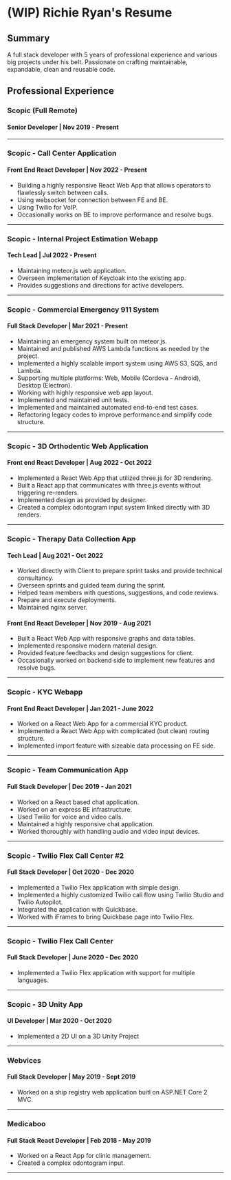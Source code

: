 # (WIP) Richie Ryan's Resume

## Summary
A full stack developer with 5 years of professional experience and various big projects under his belt. Passionate on crafting maintainable, expandable, clean and reusable code.

## Professional Experience
### Scopic (Full Remote)
#### Senior Developer | Nov 2019 - Present
---
### Scopic - Call Center Application
#### Front End React Developer | Nov 2022 - Present
* Building a highly responsive React Web App that allows operators to flawlessly switch between calls.
* Using websocket for connection between FE and BE.
* Using Twilio for VoIP.
* Occasionally works on BE to improve performance and resolve bugs.
---
### Scopic - Internal Project Estimation Webapp
#### Tech Lead | Jul 2022 - Present
* Maintaining meteor.js web application.
* Overseen implementation of Keycloak into the existing app.
* Provides suggestions and directions for active developers.
---
### Scopic - Commercial Emergency 911 System
#### Full Stack Developer | Mar 2021 - Present
* Maintaining an emergency system built on meteor.js.
* Maintained and published AWS Lambda functions as needed by the project.
* Implemented a highly scalable import system using AWS S3, SQS, and Lambda.
* Supporting multiple platforms: Web, Mobile (Cordova - Android), Desktop (Electron).
* Working with highly responsive web app layout.
* Implemented and maintained unit tests.
* Implemented and maintained automated end-to-end test cases.
* Refactoring legacy codes to improve performance and simplify code structure.
---
### Scopic - 3D Orthodentic Web Application
#### Front end React Developer | Aug 2022 - Oct 2022
* Implemented a React Web App that utilized three.js for 3D rendering.
* Built a React app that communicates with three.js events without triggering re-renders.
* Implemented design as provided by designer.
* Created a complex odontogram input system linked directly with 3D renders.
---
### Scopic - Therapy Data Collection App
#### Tech Lead | Aug 2021 - Oct 2022
* Worked directly with Client to prepare sprint tasks and provide technical consultancy.
* Overseen sprints and guided team during the sprint.
* Helped team members with questions, suggestions, and code reviews.
* Prepare and execute deployments.
* Maintained nginx server.
#### Front End React Developer | Nov 2019 - Aug 2021
* Built a React Web App with responsive graphs and data tables.
* Implemented responsive modern material design.
* Provided feature feedbacks and design suggestions for client.
* Occasionally worked on backend side to implement new features and resolve bugs.
---
### Scopic - KYC Webapp
#### Front End React Developer | Jan 2021 - June 2022
* Worked on a React Web App for a commercial KYC product.
* Implemented a React Web App with complicated (but clean) routing structure.
* Implemented import feature with sizeable data processing on FE side.
---
### Scopic - Team Communication App
#### Full Stack Developer | Dec 2019 - Jan 2021
* Worked on a React based chat application.
* Worked on an express BE infrastructure.
* Used Twilio for voice and video calls.
* Maintained a highly responsive chat application.
* Worked thoroughly with handling audio and video input devices.
---
### Scopic - Twilio Flex Call Center #2
#### Full Stack Developer | Oct 2020 - Dec 2020
* Implemented a Twilio Flex application with simple design.
* Implemented a highly customized Twilio call flow using Twilio Studio and Twilio Autopilot.
* Integrated the application with Quickbase.
* Worked with iFrames to bring Quickbase page into Twilio Flex.
---
### Scopic - Twilio Flex Call Center
#### Full Stack Developer | June 2020 - Dec 2020
* Implemented a Twilio Flex application with support for multiple languages.
---
### Scopic - 3D Unity App
#### UI Developer | Mar 2020 - Oct 2020
* Implemented a 2D UI on a 3D Unity Project
---

### Webvices
#### Full Stack Developer | May 2019 - Sept 2019
* Worked on a ship registry web application buitl on ASP.NET Core 2 MVC.
---
### Medicaboo
#### Full Stack React Developer | Feb 2018 - May 2019
* Worked on a React App for clinic management.
* Created a complex odontogram input.
---
